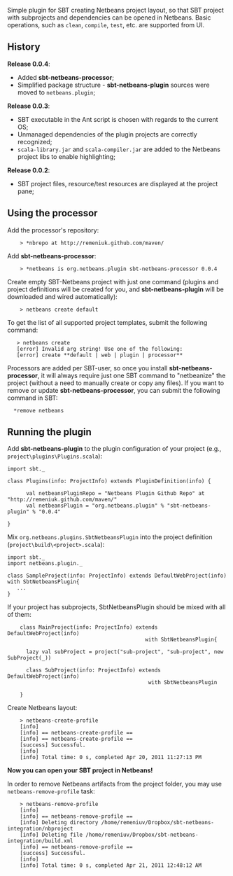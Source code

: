 Simple plugin for SBT creating Netbeans project layout, so that SBT project with subprojects and dependencies can be opened in Netbeans. Basic operations, such as `clean`, `compile`, `test`, etc. are supported from UI.

## History

**Release 0.0.4**:

* Added **sbt-netbeans-processor**;
* Simplified package structure - **sbt-netbeans-plugin** sources were moved to `netbeans.plugin`;

**Release 0.0.3**:

* SBT executable in the Ant script is chosen with regards to the current OS;
* Unmanaged dependencies of the plugin projects are correctly recognized;
* `scala-library.jar` and `scala-compiler.jar` are added to the Netbeans project libs to enable highlighting;

**Release 0.0.2**:

* SBT project files, resource/test resources are displayed at the project pane;

## Using the processor
Add the processor's repository:

        > *nbrepo at http://remeniuk.github.com/maven/

Add **sbt-netbeans-processor**:

        > *netbeans is org.netbeans.plugin sbt-netbeans-processor 0.0.4

Create empty SBT-Netbeans project with just one command (plugins and project definitions will be created for you, and **sbt-netbeans-plugin** will be downloaded and wired automatically):

        > netbeans create default

To get the list of all supported project templates, submit the following command:

       > netbeans create
       [error] Invalid arg string! Use one of the following:
       [error] create **default | web | plugin | processor**

Processors are added per SBT-user, so once you install **sbt-netbeans-processor**, it will always require just one SBT command to "netbeanize" the project (without a need to manually create or copy any files).
If you want to remove or update **sbt-netbeans-processor**, you can submit the following command in SBT:

      *remove netbeans

## Running the plugin
Add **sbt-netbeans-plugin** to the plugin configuration of your project (e.g., `project\plugins\Plugins.scala`):

	import sbt._

	class Plugins(info: ProjectInfo) extends PluginDefinition(info) {

          val netbeansPluginRepo = "Netbeans Plugin Github Repo" at "http://remeniuk.github.com/maven/"
          val netbeansPlugin = "org.netbeans.plugin" % "sbt-netbeans-plugin" % "0.0.4"

	}

Mix `org.netbeans.plugins.SbtNetbeansPlugin` into the project definition (`project\build\<project>.scala`):

	import sbt._
	import netbeans.plugin._

	class SampleProject(info: ProjectInfo) extends DefaultWebProject(info) with SbtNetbeansPlugin{	
	   ...
	}

If your project has subprojects, SbtNetbeansPlugin should be mixed with all of them:

        class MainProject(info: ProjectInfo) extends DefaultWebProject(info)
                                                with SbtNetbeansPlugin{

          lazy val subProject = project("sub-project", "sub-project", new SubProject(_))

          class SubProject(info: ProjectInfo) extends DefaultWebProject(info)
                                                 with SbtNetbeansPlugin

        }

Create Netbeans layout:

        > netbeans-create-profile              
        [info] 
        [info] == netbeans-create-profile ==
        [info] == netbeans-create-profile ==
        [success] Successful.
        [info] 
        [info] Total time: 0 s, completed Apr 20, 2011 11:27:13 PM

**Now you can open your SBT project in Netbeans!**

In order to remove Netbeans artifacts from the project folder, you may use `netbeans-remove-profile` task: 

        > netbeans-remove-profile 
        [info] 
        [info] == netbeans-remove-profile ==
        [info] Deleting directory /home/remeniuv/Dropbox/sbt-netbeans-integration/nbproject
        [info] Deleting file /home/remeniuv/Dropbox/sbt-netbeans-integration/build.xml
        [info] == netbeans-remove-profile ==
        [success] Successful.
        [info] 
        [info] Total time: 0 s, completed Apr 21, 2011 12:48:12 AM